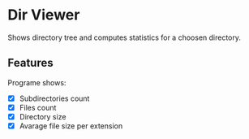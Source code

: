 # Dir Viewer
Shows directory tree and computes statistics for a choosen directory.

## Features
Programe shows:
  - [x] Subdirectories count
  - [x] Files count
  - [x] Directory size
  - [x] Avarage file size per extension